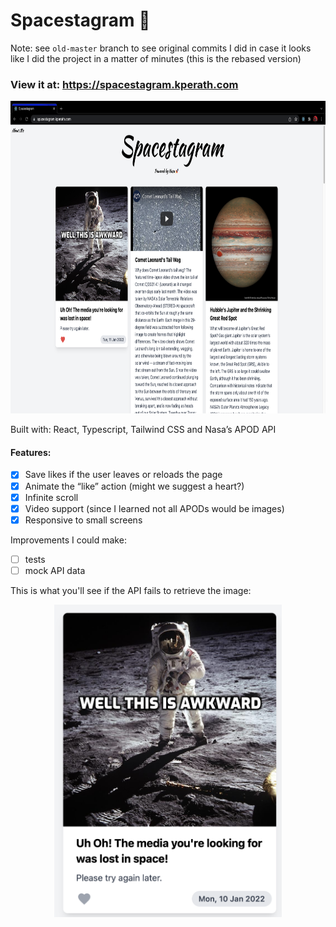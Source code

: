 # Spacestagram 🚀

Note: see `old-master` branch to see original commits I did in case it looks like I did the project in a matter of minutes (this is the rebased version)

### View it at: https://spacestagram.kperath.com

<p align="middle">
    <img src="./readme-assets/demo.png" height=500>
</p>

Built with: React, Typescript, Tailwind CSS and Nasa’s APOD API

#### Features:

- [x] Save likes if the user leaves or reloads the page
- [x] Animate the “like” action (might we suggest a heart?)
- [x] Infinite scroll
- [x] Video support (since I learned not all APODs would be images)
- [x] Responsive to small screens

Improvements I could make:

- [ ] tests
- [ ] mock API data

This is what you'll see if the API fails to retrieve the image:

<p align="middle">
    <img src="./readme-assets/error.png" height=500>
</p>
